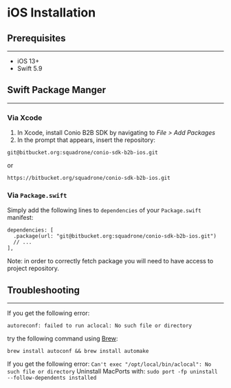# iOS Installation

## Prerequisites
---

- iOS 13+
- Swift 5.9

## Swift Package Manger
---

### Via Xcode

1. In Xcode, install Conio B2B SDK by navigating to *File > Add Packages*
2. In the prompt that appears, insert the repository:

```
git@bitbucket.org:squadrone/conio-sdk-b2b-ios.git
```
or 
```
https://bitbucket.org/squadrone/conio-sdk-b2b-ios.git
```

### Via `Package.swift`

Simply add the following lines to `dependencies` of your `Package.swift` manifest:
```
dependencies: [
  .package(url: "git@bitbucket.org:squadrone/conio-sdk-b2b-ios.git")
  // ...
],
```

Note: in order to correctly fetch package you will need to have access to project repository.

## Troubleshooting
---

If you get the following error:

`autoreconf: failed to run aclocal: No such file or directory` 

try the following command using [Brew](https://brew.sh/index_it):

`brew install autoconf && brew install automake`

If you get the following error:
`Can't exec "/opt/local/bin/aclocal": No such file or directory`
Uninstall MacPorts with:
`sudo port -fp uninstall --follow-dependents installed`